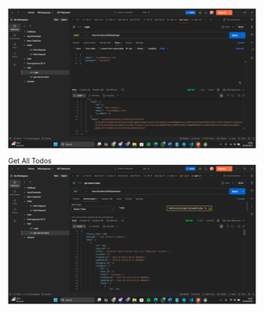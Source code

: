 ![alt text](Screenshot/Tugas12/Login.png)

Get All Todos
![alt text](Screenshot/Tugas12/GetSemuaTodos.png)